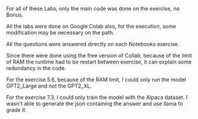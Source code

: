 For all of these Labs, only the main code was done on the exercise, no Bonus.

All the labs were done on Google Colab also, for the execution, some modification may be necessary on the path.

All the questions were answered directly on each Notebooks exercise.

Since there were done using the free version of Collab, because of the limit of RAM the runtime had to be restart between exercise, it can explain some redundancy in the code.

For the exercise 5.6, because of the RAM limit, I could only run the model GPT2_Large and not the GPT2_XL.

For the exercise 7.3, I could only train the model with the Alpaca dataset. I wasn't able to generate the json containing the answer and use llama to grade it.
